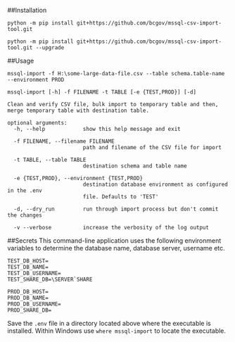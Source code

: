 ##Installation

`python -m pip install git+https://github.com/bcgov/mssql-csv-import-tool.git`

`python -m pip install git+https://github.com/bcgov/mssql-csv-import-tool.git --upgrade`


##Usage

`mssql-import -f H:\some-large-data-file.csv --table schema.table-name --environment PROD`


```
mssql-import [-h] -f FILENAME -t TABLE [-e {TEST,PROD}] [-d]

Clean and verify CSV file, bulk import to temporary table and then, 
merge temporary table with destination table.

optional arguments:
  -h, --help            show this help message and exit

  -f FILENAME, --filename FILENAME
                        path and filename of the CSV file for import
                        
  -t TABLE, --table TABLE
                        destination schema and table name
                        
  -e {TEST,PROD}, --environment {TEST,PROD}
                        destination database environment as configured in the .env
                        file. Defaults to 'TEST'
                        
  -d, --dry_run         run through import process but don't commit the changes
  
  -v --verbose          increase the verbosity of the log output

```


##Secrets
This command-line application uses the following environment variables
to determine the database name, database server, username etc. 

```
TEST_DB_HOST=
TEST_DB_NAME=
TEST_DB_USERNAME=
TEST_SHARE_DB=\SERVER`SHARE

PROD_DB_HOST=
PROD_DB_NAME=
PROD_DB_USERNAME=
PROD_SHARE_DB=
```

Save the
`.env` file in a directory located above where the executable is installed. 
Within Windows use `where mssql-import` to locate the executable.